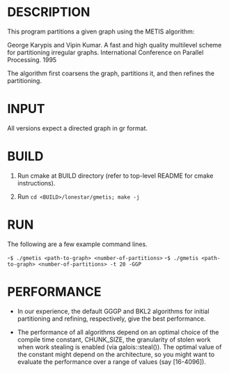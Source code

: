 DESCRIPTION 
===========

This program partitions a given graph using the METIS algorithm:

George Karypis and Vipin Kumar. A fast and high quality multilevel scheme 
for partitioning irregular graphs. International Conference on Parallel 
Processing. 1995

The algorithm first coarsens the graph, partitions it, and then refines 
the partitioning.


INPUT
===========

All versions expect a directed graph in gr format.


BUILD
===========

1. Run cmake at BUILD directory (refer to top-level README for cmake instructions).

2. Run `cd <BUILD>/lonestar/gmetis; make -j`


RUN
===========

The following are a few example command lines.

-`$ ./gmetis <path-to-graph> <number-of-partitions>`
-`$ ./gmetis <path-to-graph> <number-of-partitions> -t 20 -GGP`


PERFORMANCE
===========

- In our experience, the default GGGP and BKL2 algorithms for initial partitioning 
and refining, respectively, give the best performance.

- The performance of all algorithms depend on an optimal choice of the compile 
time constant, CHUNK_SIZE, the granularity of stolen work when work stealing is 
enabled (via galois::steal()). The optimal value of the constant might depend on 
the architecture, so you might want to evaluate the performance over a range of 
values (say [16-4096]).
